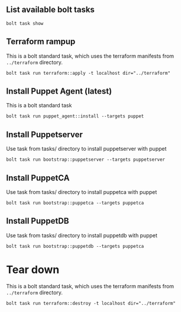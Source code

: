 ## List available bolt tasks

```
bolt task show
```

## Terraform rampup

This is a bolt standard task, which uses the terraform manifests from `../terraform` directory.

```
bolt task run terraform::apply -t localhost dir="../terraform"
```


## Install Puppet Agent (latest)

This is a bolt standard task

```
bolt task run puppet_agent::install --targets puppet
```

## Install Puppetserver

Use task from tasks/ directory to install puppetserver with puppet

```
bolt task run bootstrap::puppetserver --targets puppetserver
```

## Install PuppetCA

Use task from tasks/ directory to install puppetca with puppet

```
bolt task run bootstrap::puppetca --targets puppetca
```

## Install PuppetDB

Use task from tasks/ directory to install puppetdb with puppet

```
bolt task run bootstrap::puppetdb --targets puppetca
```

# Tear down

This is a bolt standard task, which uses the terraform manifests from `../terraform` directory.

```
bolt task run terraform::destroy -t localhost dir="../terraform"
```
